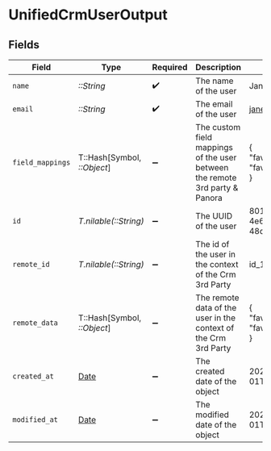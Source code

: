 # UnifiedCrmUserOutput


## Fields

| Field                                                                       | Type                                                                        | Required                                                                    | Description                                                                 | Example                                                                     |
| --------------------------------------------------------------------------- | --------------------------------------------------------------------------- | --------------------------------------------------------------------------- | --------------------------------------------------------------------------- | --------------------------------------------------------------------------- |
| `name`                                                                      | *::String*                                                                  | :heavy_check_mark:                                                          | The name of the user                                                        | Jane Doe                                                                    |
| `email`                                                                     | *::String*                                                                  | :heavy_check_mark:                                                          | The email of the user                                                       | jane.doe@example.com                                                        |
| `field_mappings`                                                            | T::Hash[Symbol, *::Object*]                                                 | :heavy_minus_sign:                                                          | The custom field mappings of the user between the remote 3rd party & Panora | {<br/>"fav_dish": "broccoli",<br/>"fav_color": "red"<br/>}                  |
| `id`                                                                        | *T.nilable(::String)*                                                       | :heavy_minus_sign:                                                          | The UUID of the user                                                        | 801f9ede-c698-4e66-a7fc-48d19eebaa4f                                        |
| `remote_id`                                                                 | *T.nilable(::String)*                                                       | :heavy_minus_sign:                                                          | The id of the user in the context of the Crm 3rd Party                      | id_1                                                                        |
| `remote_data`                                                               | T::Hash[Symbol, *::Object*]                                                 | :heavy_minus_sign:                                                          | The remote data of the user in the context of the Crm 3rd Party             | {<br/>"fav_dish": "broccoli",<br/>"fav_color": "red"<br/>}                  |
| `created_at`                                                                | [Date](https://ruby-doc.org/stdlib-2.6.1/libdoc/date/rdoc/Date.html)        | :heavy_minus_sign:                                                          | The created date of the object                                              | 2024-10-01T12:00:00Z                                                        |
| `modified_at`                                                               | [Date](https://ruby-doc.org/stdlib-2.6.1/libdoc/date/rdoc/Date.html)        | :heavy_minus_sign:                                                          | The modified date of the object                                             | 2024-10-01T12:00:00Z                                                        |